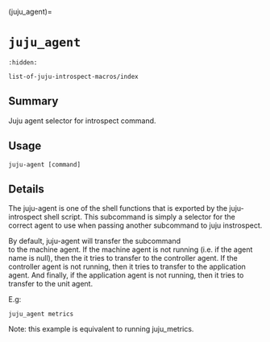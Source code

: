 (juju_agent)=
# `juju_agent`

```{toctree}
:hidden:

list-of-juju-introspect-macros/index

```

## Summary

Juju agent selector for introspect command. 

## Usage

```text
juju-agent [command]                                  
```

## Details

The juju-agent is one of the shell functions that 
is exported by the juju-introspect shell script. 
This subcommand is simply a selector for the  
correct agent to use when passing another subcommand
to juju instrospect.

By default, juju-agent will transfer the subcommand  
to the machine agent. 
If the machine agent is not running (i.e. if the 
agent name is null), then the it tries to transfer 
to the controller agent. If the controller agent is 
not running, then it tries to transfer to the application 
agent. And finally, if the application agent is not 
running, then it tries to transfer to the unit agent.

E.g:

    juju_agent metrics

Note: this example is equivalent to running juju_metrics.
